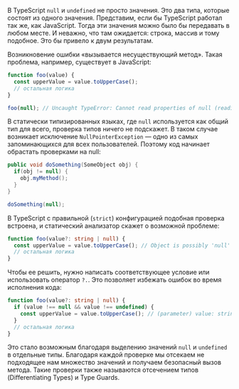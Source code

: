 В TypeScript `null` и `undefined` не просто значения. Это два типа, которые состоят из одного значения. Представим, если бы TypeScript работал так же, как JavaScript. Тогда эти значения можно было бы передавать в любом месте. И неважно, что там ожидается: строка, массив и тому подобное. Это бы привело к двум результатам.

Возникновение ошибки «вызывается несуществующий метод». Такая проблема, например, существует в JavaScript:

```javascript
function foo(value) {
  const upperValue = value.toUpperCase();
  // остальная логика
}

foo(null); // Uncaught TypeError: Cannot read properties of null (reading 'toUpperCase')
```

В статически типизированных языках, где `null` используется как общий тип для всего, проверка типов ничего не подскажет. В таком случае возникает исключение `NullPointerException` — одно из самых запоминающихся для всех пользователей. Поэтому код начинает обрастать проверками на null:

```java
public void doSomething(SomeObject obj) {
  if(obj != null) {
    obj.myMethod();
  }
}

doSomething(null);
```

В TypeScript c правильной (`strict`) конфигурацией подобная проверка встроена, и статический анализатор скажет о возможной проблеме:

```typescript
function foo(value?: string | null) {
  const upperValue = value.toUpperCase(); // Object is possibly 'null' or 'undefined'.
  // остальная логика
}
```

Чтобы ее решить, нужно написать соответствующее условие или использовать оператор `?.`. Это позволяет избежать ошибок во время исполнения кода:

```typescript
function foo(value?: string | null) {
  if (value !== null && value !== undefined) {
    const upperValue = value.toUpperCase(); // (parameter) value: string
  }
  // остальная логика
}
```

Это стало возможным благодаря выделению значений `null` и `undefined` в отдельные типы. Благодаря каждой проверке мы отсекаем не подходящее нам множество значений и получаем безопасный вызов метода. Такие проверки также называются отсечением типов (Differentiating Types) и Type Guards.
